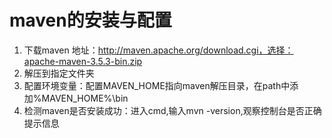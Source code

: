 # maven的安装与配置
1. 下载maven 地址：http://maven.apache.org/download.cgi，选择：apache-maven-3.5.3-bin.zip
2. 解压到指定文件夹
3. 配置环境变量：配置MAVEN_HOME指向maven解压目录，在path中添加%MAVEN_HOME%\bin
4. 检测maven是否安装成功：进入cmd,输入mvn -version,观察控制台是否正确提示信息